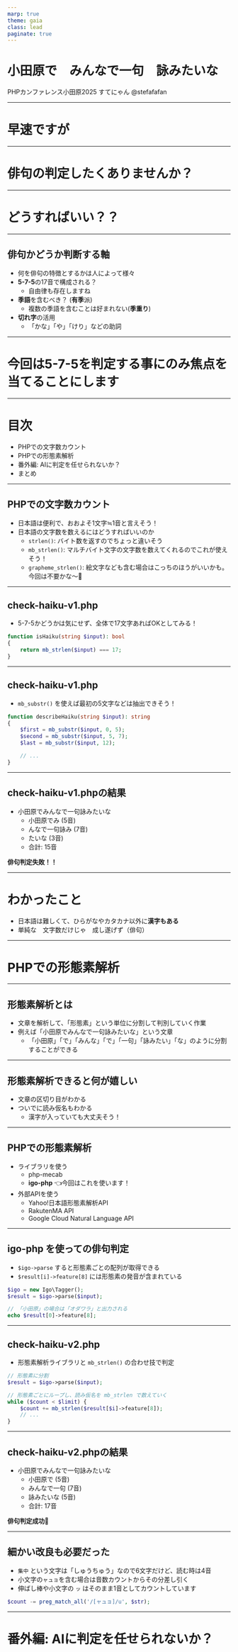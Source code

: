 ```yaml
---
marp: true
theme: gaia
class: lead
paginate: true
---
```


# 小田原で　みんなで一句　詠みたいな

PHPカンファレンス小田原2025
すてにゃん @stefafafan

---

# 早速ですが

---

# 俳句の判定したくありませんか？

---

# どうすればいい？？

---

## 俳句かどうか判断する軸

- 何を俳句の特徴とするかは人によって様々
- **5-7-5**の17音で構成される？
  - 自由律も存在しますね
- **季語**を含むべき？ (**有季**派)
  - 複数の季語を含むことは好まれない(**季重り**)
- **切れ字**の活用
  - 「かな」「や」「けり」などの助詞

---

# 今回は**5-7-5**を判定する事にのみ焦点を当てることにします

---

# 目次

- PHPでの文字数カウント
- PHPでの形態素解析
- 番外編: AIに判定を任せられないか？
- まとめ

---

## PHPでの文字数カウント

- 日本語は便利で、おおよそ1文字≒1音と言えそう！
- 日本語の文字数を数えるにはどうすればいいのか
  - `strlen()`: バイト数を返すのでちょっと違いそう
  - `mb_strlen()`: マルチバイト文字の文字数を数えてくれるのでこれが使えそう！
  - `grapheme_strlen()`: 絵文字なども含む場合はこっちのほうがいいかも。今回は不要かな〜🧐

---

## check-haiku-v1.php

- 5-7-5かどうかは気にせず、全体で17文字あればOKとしてみる！

```php
function isHaiku(string $input): bool
{
    return mb_strlen($input) === 17;
}
```

---

## check-haiku-v1.php

- `mb_substr()` を使えば最初の5文字などは抽出できそう！

```php
function describeHaiku(string $input): string
{
    $first = mb_substr($input, 0, 5);
    $second = mb_substr($input, 5, 7);
    $last = mb_substr($input, 12);

    // ...
}
```

---

## check-haiku-v1.phpの結果

- 小田原でみんなで一句詠みたいな
  - 小田原でみ (5音)
  - んなで一句詠み (7音)
  - たいな (3音)
  - 合計: 15音

**俳句判定失敗！！**

---

# わかったこと

- 日本語は難しくて、ひらがなやカタカナ以外に**漢字もある**
- 単純な　文字数だけじゃ　成し遂げず（俳句）

---

# PHPでの形態素解析

---

## 形態素解析とは

- 文章を解析して、「形態素」という単位に分割して判別していく作業
- 例えば「小田原でみんなで一句詠みたいな」という文章
  - 「小田原」「で」「みんな」「で」「一句」「詠みたい」「な」のように分割することができる

---

## 形態素解析できると何が嬉しい

- 文章の区切り目がわかる
- ついでに読み仮名もわかる
  - 漢字が入っていても大丈夫そう！

--- 

## PHPでの形態素解析

- ライブラリを使う
  - php-mecab
  - **igo-php** 👈今回はこれを使います！
- 外部APIを使う
  - Yahoo!日本語形態素解析API
  - RakutenMA API
  - Google Cloud Natural Language API

---

## igo-php を使っての俳句判定

- `$igo->parse` すると形態素ごとの配列が取得できる
- `$result[i]->feature[8]` には形態素の発音が含まれている

```php
$igo = new Igo\Tagger();
$result = $igo->parse($input);

// 「小田原」の場合は「オダワラ」と出力される
echo $result[0]->feature[8];
```

---

## check-haiku-v2.php

- 形態素解析ライブラリと `mb_strlen()` の合わせ技で判定

```php
// 形態素に分割
$result = $igo->parse($input);

// 形態素ごとにループし、読み仮名を mb_strlen で数えていく
while ($count < $limit) {
    $count += mb_strlen($result[$i]->feature[8]);
    // ...
}
```

---

## check-haiku-v2.phpの結果

- 小田原でみんなで一句詠みたいな
  - 小田原で (5音)
  - みんなで一句 (7音)
  - 詠みたいな (5音)
  - 合計: 17音

**俳句判定成功🥳**

--- 

## 細かい改良も必要だった

- `集中` という文字は「しゅうちゅう」なので6文字だけど、読む時は4音
- 小文字の`ャュョ`を含む場合は音数カウントからその分差し引く
- 伸ばし棒や小文字の `ッ` はそのまま1音としてカウントしています

```php
$count -= preg_match_all('/[ャュョ]/u', $str);
```

---

# 番外編: AIに判定を任せられないか？
